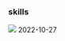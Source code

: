 ### skills
<img src="https://img.shields.io/badge/HTML5-E34F26?style=for-the-badge&logo=HTML&logoColor=white">
2022-10-27
